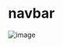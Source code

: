 # navbar
![image](https://user-images.githubusercontent.com/104350745/165063750-e95c9c2d-b277-4f59-8492-944a6831fd28.png)
